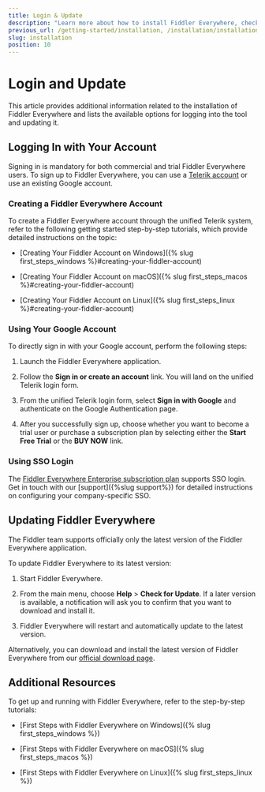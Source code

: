 ```yaml
---
title: Login & Update
description: "Learn more about how to install Fiddler Everywhere, check out the available options for logging into the tool and updating it."
previous_url: /getting-started/installation, /installation/installation-procedure, /get-started/configuration, get-started/installation-procedure, /installation-procedure, /installation-and-update/installation-procedure
slug: installation
position: 10
---
```


# Login and Update

This article provides additional information related to the installation of Fiddler Everywhere and lists the available options for logging into the tool and updating it.


## Logging In with Your Account

Signing in is mandatory for both commercial and trial Fiddler Everywhere users. To sign up to Fiddler Everywhere, you can use a [Telerik account](https://www.telerik.com/account/) or use an existing Google account.


### Creating a Fiddler Everywhere Account

To create a Fiddler Everywhere account through the unified Telerik system, refer to the following getting started step-by-step tutorials, which provide detailed instructions on the topic:

* [Creating Your Fiddler Account on Windows]({% slug first_steps_windows %}#creating-your-fiddler-account)

* [Creating Your Fiddler Account on macOS]({% slug first_steps_macos %}#creating-your-fiddler-account)

* [Creating Your Fiddler Account on Linux]({% slug first_steps_linux %}#creating-your-fiddler-account)


### Using Your Google Account

To directly sign in with your Google account, perform the following steps:

1. Launch the Fiddler Everywhere application.

1. Follow the **Sign in or create an account** link. You will land on the unified Telerik login form.

1. From the unified Telerik login form, select **Sign in with Google** and authenticate on the Google Authentication page.

1. After you successfully sign up, choose whether you want to become a trial user or purchase a subscription plan by selecting either the **Start Free Trial** or the **BUY NOW** link.


### Using SSO Login

The [Fiddler Everywhere Enterprise subscription plan](https://www.telerik.com/purchase/fiddler) supports SSO login. Get in touch with our [support]({%slug support%}) for detailed instructions on configuring your company-specific SSO.


## Updating Fiddler Everywhere

The Fiddler team supports officially only the latest version of the Fiddler Everywhere application.

To update Fiddler Everywhere to its latest version:

1. Start Fiddler Everywhere.

1. From the main menu, choose **Help** > **Check for Update**. If a later version is available, a notification will ask you to confirm that you want to download and install it.

1. Fiddler Everywhere will restart and automatically update to the latest version.

Alternatively, you can download and install the latest version of Fiddler Everywhere from our [official download page](https://www.telerik.com/download/fiddler-everywhere).


## Additional Resources

To get up and running with Fiddler Everywhere, refer to the step-by-step tutorials:

* [First Steps with Fiddler Everywhere on Windows]({% slug first_steps_windows %})

* [First Steps with Fiddler Everywhere on macOS]({% slug first_steps_macos %})

* [First Steps with Fiddler Everywhere on Linux]({% slug first_steps_linux %})

